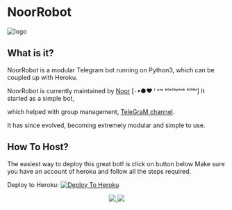 
# NoorRobot

![logo](https://telegra.ph/file/58ee80c8218fc13ecf9b2.jpg)

## What is it?

 NoorRobot is  a modular Telegram bot running on Python3, which can be coupled up with Heroku.

NoorRobot is currently maintained by [Noor](https://t.me/Innocent_Noor) [٠•●♥ ⁱ ᵃᵐ ᵇˡᵃᶜᵏᵖⁱⁿᵏ ᵏⁱˡˡᵉʳ] It started as a simple bot,

which helped with group management, [TeleGraM channel](https://t.me/joinchat/AAAAAFUECMF-uWBXFEQ52w).

It has since evolved, becoming extremely modular and simple to use.

## How To Host?

The easiest way to deploy this great bot! is click on button below
Make sure you have an account of heroku and follow all the steps required.

Deploy to Heroku:
[![Deploy To Heroku](https://www.herokucdn.com/deploy/button.svg)](https://heroku.com/deploy?template=https://github.com/Noor12shah/NoorRobot)
<p align="center">
  <a href="https://github.com/Noor12shah/NoorRobot/fork">
    <img src="https://img.shields.io/github/forks/Noor12shah/NoorRobot?label=Fork&style=social">
    
  </a>
  <a href="https://github.com/Noor12shah/NoorRobot">
    <img src="https://img.shields.io/github/stars/Noor12shah/NoorRobot?style=social">
  </a>
</p>
